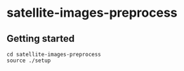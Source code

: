 # satellite-images-preprocess

## Getting started

```shell
cd satellite-images-preprocess
source ./setup
```
